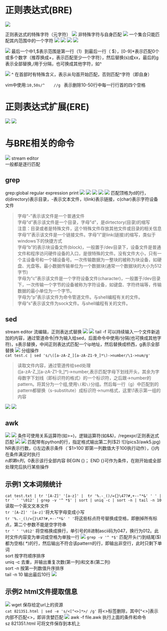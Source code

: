 # 正则表达式(BRE)
![](pics3/reg.jpg)

正则表达式的特殊字符（元字符）
![](pics3/reg2.jpg)
非特殊字符与自身匹配
![](pics3/reg3.jpg)
一个集合只能匹配其内范围中的一个字符
![](pics3/reg4.jpg)
![](pics3/reg5.jpg)
![](pics3/reg6.jpg)
![](pics3/reg7.jpg)

![](pics3/reg8.jpg)
最后一个中1,$表示范围是第一行（1）到最后一行（ $），[0-9]*表示匹配0个或多个数字（推荐换成+，表示匹配至少一个字符），然后替换(s)成xx，最后的g表示全部替换,/用于分隔，也可换成其他字符，如^

![](pics3/reg9.jpg)
^ 在首部时有特殊含义，表示从句首开始匹配，否则匹配^字符（即自身）

vim中使用:`10,50s/^    //g `
表示删除10-50行中每一行行首的四个空格

# 正则表达式扩展(ERE)
![](pics3/ere1.jpg)
![](pics3/ere2.jpg)

# 与BRE相关的命令
![](pics3/grep.jpg)
stream editor  
一般都是逐行匹配

## grep
grep:global regular expression print
![](pics3/grep2.jpg)
![](pics3/grep3.jpg)
![](pics3/grep4.jpg)
![](pics3/grep5.jpg)
![](pics3/grep6.jpg)
匹配顶格为d的行，d(directory)表示目录，-表示文本文件，l(link)表示链接，c(char)表示字符设备文件
>字母“-”表示该文件是一个普通文件  
字母“d”表示该文件是一个目录，字母"d"，是dirtectory(目录)的缩写  
注意：目录或者是特殊文件，这个特殊文件存放其他文件或目录的相关信息  
字母“l”表示该文件是一个链接文件。字母"l"是link(链接)的缩写，类似于windows下的快捷方式  
字母“b”的表示块设备文件(block)，一般置于/dev目录下，设备文件是普通文件和程序访问硬件设备的入口，是很特殊的文件。没有文件大小，只有一个主设备号和一个辅设备号。一次传输数据为一整块的被称为块设备，如硬盘、光盘等。最小数据传输单位为一个数据块(通常一个数据块的大小为512字节)  
字母为“c”表示该文件是一个字符设备文件(character)，一般置于/dev目录下，一次传输一个字节的设备被称为字符设备，如键盘、字符终端等，传输数据的最小单位为一个字节。  
字母为“p”表示该文件为命令管道文件。与shell编程有关的文件。  
字母“s”表示该文件为sock文件。与shell编程有关的文件。

## sed
stream editor 流编辑，正则表达式替换
![](pics3/sed2.jpg)
![](pics3/sed.jpg)
tail -f 可以持续输入一个文件新追加的内容，通过管道命令|作为输入给sed，后面命令中使用/分隔(也可换成其他字符)，s表示替换，中间正则表达式匹配一个ip地址，然后替换成桥西，g表示全部替换
![](pics3/sed3.jpg)
分组操作  
`cat test.c | sed 's/\([a-zA-Z_][a-zA-Z1-9_]*\)->number/\1->num/g'`<br>
>读取文件内容，通过管道传给sed处理  
([a-zA-Z_][a-zA-Z1-9_]*)->number,表示匹配字母下划线开头，其余为字母数字下划线（即标识符的格式）的一个标识符，之后跟->number的pattern。将其分为一个组,使用`\(`和`\)`分组。然后每一行（g）中匹配到的pattern都替换（s-substitute）成标识符->num格式，这里\1表示第一组的内容

![](pics3/sed4.jpg)
![](pics3/sed5.jpg)

## awk
![](pics3/awk.jpg)
![](pics3/awk2.jpg)
条件可使用关系运算符(如>=)，逻辑运算符(如&&)，/regexpr/正则表达式匹配
![](pics3/awk3.jpg)
![](pics3/awk4.jpg)
匹配带有python的行，指定格式输出第二列($2)
![](pics3/awk5.jpg)
NR表示行数，{}左边表示条件（`$1>100`即第一列数值大于100执行动作），{}内在条件满足时执行  
$n即第n列，$0表示该行全部内容
BEGIN {}； END {}可作为条件，在刚开始或全部处理完后执行某些操作

## 示例1 文本词频统计
`cat test.txt | tr '[A-Z]' '[a-z]' |  tr '%.-_()/={}\47?#,+--"*&' ' ' | tr ' ' '\012' | grep -v '^ *$' | sort | uniq -c | sort -n | tail -n 10`<br>
读取一个英文文本文件<br>
`tr '[A-Z]' '[a-z]'`将大写字母变成小写<br>
`tr '%.-_()/={}\47?#,+--"*&' ' '`将这些标点符号替换成空格，即删掉所有标点，第二个参数不能是空字符串<br>
`tr ' ' '\012'` 将空格换成换行，单引号的8进制ascii码为047，换行为012。此时文件内容变为单词或空格为单独一行
![](pics3/od.jpg)
`grep -v '^ *$'` 匹配开头(^)到结尾($)都为空格( *)的行，然后输出不符合该pattern的行，即输出非空行，此时只剩下单词<br>
sort 按字符顺序排序  
uniq -c 去重，并输出重复次数(第一列)和文本(第二列)  
sort -n 按第一列数值升序排序  
tail -n 10 输出最后10行
![](pics3/sort.jpg)

## 示例2 html文件提取信息
![](pics3/wget.jpg)
wget 保存给定url上的资源  
`cat 821351.html | sed -e 's/<[^<>]*>/ /g'` 将<>标签删除，其中[^<>]表示内部不匹配<>，即非贪婪匹配
![](pics3/awk6.jpg)
awk -f file.awk 执行上面的条件和命令  
sz 821351.html 可将文件保存到本机上
